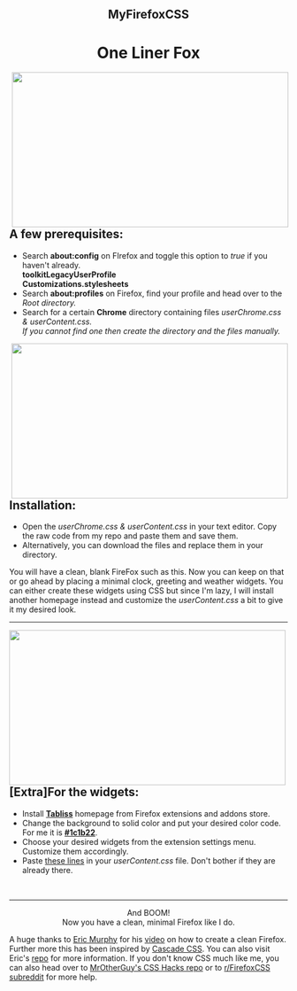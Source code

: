 <h2 align='center'>MyFirefoxCSS</h2>
<h1 align='center'>One Liner Fox</h1>
<image src=https://github.com/FireDrop6000/MyFirefoxCSS/blob/main/Screenshots/20230826_12h27m35s_grim.png align=left height=280 width=500 hspace=5>
<h2><b>A few prerequisites:</b></h2>
<ul align=left>
  <li>Search <b>about:config</b> on FIrefox and toggle this option to <i>true</i> if you haven't already.<br><b>toolkitLegacyUserProfile<br>Customizations.stylesheets</b></li>
  <li>Search <b>about:profiles</b> on Firefox, find your profile and head over to the <i>Root directory.</i></li>
  <li>Search for a certain <b>Chrome</b> directory containing files <i>userChrome.css & userContent.css.</i><br><i>If you cannot find one then create the directory and the files manually.</i></li>
</ul>
<image src=https://github.com/FireDrop6000/MyFirefoxCSS/blob/main/Screenshots/20230826_12h27m00s_grim.png align=right height=280 width=500>
<h2><b>Installation:</b></h2>
<ul align=left>
  <li>Open the <i>userChrome.css & userContent.css</i> in your text editor. Copy the raw code from my repo and paste them and save them.</li>
  <li>Alternatively, you can download the files and replace them in your directory.</li>
</ul>
You will have a clean, blank FireFox such as this. Now you can keep on that or go ahead by placing a minimal clock, greeting and weather widgets. You can either create these widgets using CSS but since I'm lazy, I will install another homepage instead and customize the <i>userContent.css</i> a bit to give it my desired look.
<hr>
<image src=https://github.com/FireDrop6000/MyFirefoxCSS/blob/main/Screenshots/20230826_12h50m13s_grim.png align=left height=280 width=500>
<h2><b>[Extra]For the widgets:</b></h2>
<ul align=left>
  <li>Install <a href='https://addons.mozilla.org/en-US/firefox/addon/tabliss/?utm_source=addons.mozilla.org&utm_medium=referral&utm_content=search' target='blank'><b>Tabliss</b></a> homepage from Firefox extensions and addons store.</li>
  <li>Change the background to solid color and put your desired color code. For me it is <a href='https://coolors.co/1c1b22' target='blank'><b>#1c1b22</b></a>.</li>
  <li>Choose your desired widgets from the extension settings menu. Customize them accordingly.</li>
  <li>Paste <a href='https://pastebin.com/EzYBLyVL' target='blank'>these lines</a> in your <i>userContent.css</i> file. Don't bother if they are already there.</li>
</ul>
<br>
<hr>
<p align=center>And BOOM!<br>Now you have a clean, minimal Firefox like I do.</p>
A huge thanks to <a href='https://www.youtube.com/@EricMurphyxyz' target='blank'>Eric Murphy</a> for his <a href='https://youtu.be/bw_M7q3Mtag?si=5_Q5Lt3fgLlJ1Keo' target='blank'>video</a> on how to create a clean Firefox. Further more this has been inspired by <a href='https://github.com/andreasgrafen/cascade/' target='blank'>Cascade CSS</a>. You can also visit Eric's <a href='https://github.com/ericmurphyxyz/userChrome.css' target='blank'>repo</a> for more information. If you don't know CSS much like me, you can also head over to <a href='https://github.com/MrOtherGuy/firefox-csshacks' target='blank'>MrOtherGuy's CSS Hacks repo</a> or to <a href='https://www.reddit.com/r/FirefoxCSS/' target='blank'>r/FirefoxCSS subreddit</a> for more help. 
